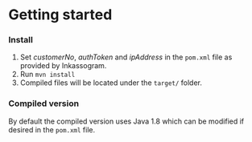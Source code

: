 Getting started
==================
### Install

1. Set *customerNo*, *authToken* and *ipAddress* in the `pom.xml` file as provided by Inkassogram.
2. Run `mvn install`
3. Compiled files will be located under the `target/` folder.

### Compiled version

By default the compiled version uses Java 1.8 which can be modified if desired in the `pom.xml` file.
